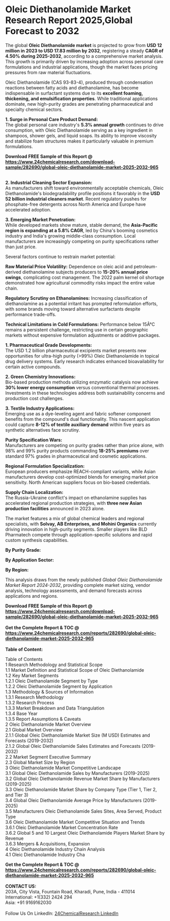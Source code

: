 <h1>Oleic Diethanolamide Market Research Report 2025,Global Forecast to 2032</h1><p>The global <strong>Oleic Diethanolamide market</strong> is projected to grow from <strong>USD 12 million in 2023 to USD 17.83 million by 2032</strong>, registering a steady <strong>CAGR of 4.50% during 2025-2032</strong>, according to a comprehensive market analysis. This growth is primarily driven by increasing adoption across personal care formulations and industrial applications, though the market faces pricing pressures from raw material fluctuations.</p><p>Oleic Diethanolamide (CAS 93-83-4), produced through condensation reactions between fatty acids and diethanolamine, has become indispensable in surfactant systems due to its <strong>excellent foaming, thickening, and emulsification properties</strong>. While traditional applications dominate, new high-purity grades are penetrating pharmaceutical and specialty chemical sectors.</p><p><strong>1. Surge in Personal Care Product Demand:</strong><br>
The global personal care industry's <strong>5.3% annual growth</strong> continues to drive consumption, with Oleic Diethanolamide serving as a key ingredient in shampoos, shower gels, and liquid soaps. Its ability to improve viscosity and stabilize foam structures makes it particularly valuable in premium formulations.</p><div><b>Download FREE Sample of this Report @ 
            <a href="https://www.24chemicalresearch.com/download-sample/282690/global-oleic-diethanolamide-market-2025-2032-965">
            https://www.24chemicalresearch.com/download-sample/282690/global-oleic-diethanolamide-market-2025-2032-965</a></b></div><br><p><strong>2. Industrial Cleaning Sector Expansion:</strong><br>
As manufacturers shift toward environmentally acceptable chemicals, Oleic Diethanolamide's biodegradability profile positions it favorably in the <strong>USD 52 billion industrial cleaners market</strong>. Recent regulatory pushes for phosphate-free detergents across North America and Europe have accelerated adoption.</p><p><strong>3. Emerging Market Penetration:</strong><br>
While developed markets show mature, stable demand, the <strong>Asia-Pacific region is expanding at a 5.8% CAGR</strong>, led by China's booming cosmetics industry and India's growing middle-class consumption. Local manufacturers are increasingly competing on purity specifications rather than just price.</p><p>Several factors continue to restrain market potential:</p><p><strong>Raw Material Price Volatility:</strong> Dependence on oleic acid and petroleum-derived diethanolamine subjects producers to <strong>15-20% annual price swings</strong>, complicating cost management. The 2022 palm kernel oil shortage demonstrated how agricultural commodity risks impact the entire value chain.</p><p><strong>Regulatory Scrutiny on Ethanolamines:</strong> Increasing classification of diethanolamine as a potential irritant has prompted reformulation efforts, with some brands moving toward alternative surfactants despite performance trade-offs.</p><p><strong>Technical Limitations in Cold Formulations:</strong> Performance below 15Â°C remains a persistent challenge, restricting use in certain geographic markets without expensive formulation adjustments or additive packages.</p><p><strong>1. Pharmaceutical Grade Developments:</strong><br>
The USD 1.2 billion pharmaceutical excipients market presents new opportunities for ultra-high purity (&gt;99%) Oleic Diethanolamide in topical drug delivery systems. Early research indicates enhanced bioavailability for certain active compounds.</p><p><strong>2. Green Chemistry Innovations:</strong><br>
Bio-based production methods utilizing enzymatic catalysis now achieve <strong>30% lower energy consumption</strong> versus conventional thermal processes. Investments in these technologies address both sustainability concerns and production cost challenges.</p><p><strong>3. Textile Industry Applications:</strong><br>
Emerging use as a dye-leveling agent and fabric softener component benefits from the compound's dual functionality. This nascent application could capture <strong>8-12% of textile auxiliary demand</strong> within five years as synthetic alternatives face scrutiny.</p><p><strong>Purity Specification Wars:</strong><br>
	Manufacturers are competing on purity grades rather than price alone, with 98% and 99% purity products commanding <strong>18-25% premiums</strong> over standard 97% grades in pharmaceutical and cosmetic applications.</p><p><strong>Regional Formulation Specialization:</strong><br>
	European producers emphasize REACH-compliant variants, while Asian manufacturers develop cost-optimized blends for emerging market price sensitivity. North American suppliers focus on bio-based credentials.</p><p><strong>Supply Chain Localization:</strong><br>
	The Russia-Ukraine conflict's impact on ethanolamine supplies has accelerated regional production strategies, with <strong>three new Asian production facilities</strong> announced in 2023 alone.</p><p>The market features a mix of global chemical leaders and regional specialists, with <strong>Solvay, AB Enterprises, and Mohini Organics</strong> currently driving innovation in high-purity segments. Smaller players like BLD Pharmatech compete through application-specific solutions and rapid custom synthesis capabilities.</p><p><strong>By Purity Grade:</strong></p><p><strong>By Application Sector:</strong></p><p><strong>By Region:</strong></p><p>This analysis draws from the newly published <em>Global Oleic Diethanolamide Market Report 2024-2032</em>, providing complete market sizing, vendor analysis, technology assessments, and demand forecasts across applications and regions.</p><div><b>Download FREE Sample of this Report @ 
            <a href="https://www.24chemicalresearch.com/download-sample/282690/global-oleic-diethanolamide-market-2025-2032-965">
            https://www.24chemicalresearch.com/download-sample/282690/global-oleic-diethanolamide-market-2025-2032-965</a></b></div><br><div><b>Get the Complete Report & TOC @ 
            <a href="https://www.24chemicalresearch.com/reports/282690/global-oleic-diethanolamide-market-2025-2032-965">
            https://www.24chemicalresearch.com/reports/282690/global-oleic-diethanolamide-market-2025-2032-965</a></b></div><br>
            <b>Table of Content:</b><p>Table of Contents<br />
1 Research Methodology and Statistical Scope<br />
1.1 Market Definition and Statistical Scope of Oleic Diethanolamide<br />
1.2 Key Market Segments<br />
1.2.1 Oleic Diethanolamide Segment by Type<br />
1.2.2 Oleic Diethanolamide Segment by Application<br />
1.3 Methodology & Sources of Information<br />
1.3.1 Research Methodology<br />
1.3.2 Research Process<br />
1.3.3 Market Breakdown and Data Triangulation<br />
1.3.4 Base Year<br />
1.3.5 Report Assumptions & Caveats<br />
2 Oleic Diethanolamide Market Overview<br />
2.1 Global Market Overview<br />
2.1.1 Global Oleic Diethanolamide Market Size (M USD) Estimates and Forecasts (2019-2032)<br />
2.1.2 Global Oleic Diethanolamide Sales Estimates and Forecasts (2019-2032)<br />
2.2 Market Segment Executive Summary<br />
2.3 Global Market Size by Region<br />
3 Oleic Diethanolamide Market Competitive Landscape<br />
3.1 Global Oleic Diethanolamide Sales by Manufacturers (2019-2025)<br />
3.2 Global Oleic Diethanolamide Revenue Market Share by Manufacturers (2019-2025)<br />
3.3 Oleic Diethanolamide Market Share by Company Type (Tier 1, Tier 2, and Tier 3)<br />
3.4 Global Oleic Diethanolamide Average Price by Manufacturers (2019-2025)<br />
3.5 Manufacturers Oleic Diethanolamide Sales Sites, Area Served, Product Type<br />
3.6 Oleic Diethanolamide Market Competitive Situation and Trends<br />
3.6.1 Oleic Diethanolamide Market Concentration Rate<br />
3.6.2 Global 5 and 10 Largest Oleic Diethanolamide Players Market Share by Revenue<br />
3.6.3 Mergers & Acquisitions, Expansion<br />
4 Oleic Diethanolamide Industry Chain Analysis<br />
4.1 Oleic Diethanolamide Industry Cha</p><div><b>Get the Complete Report & TOC @ 
            <a href="https://www.24chemicalresearch.com/reports/282690/global-oleic-diethanolamide-market-2025-2032-965">
            https://www.24chemicalresearch.com/reports/282690/global-oleic-diethanolamide-market-2025-2032-965</a></b></div><br><b>CONTACT US:</b><br>
            203A, City Vista, Fountain Road, Kharadi, Pune, India - 411014<br>
            International: +1(332) 2424 294<br>
            Asia: +91 9169162030 <br><br>
            Follow Us On LinkedIn: <a href="https://www.linkedin.com/company/24chemicalresearch/">24ChemicalResearch LinkedIn</a>